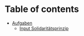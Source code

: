 # Table of contents

* [Aufgaben](README.md)
  * [Input Solidaritätsprinzip](readme/input-solidaritatsprinzip.md)
